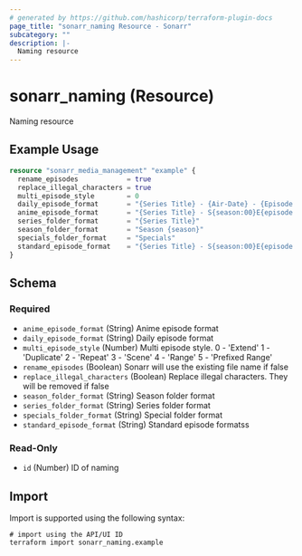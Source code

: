 ```yaml
---
# generated by https://github.com/hashicorp/terraform-plugin-docs
page_title: "sonarr_naming Resource - Sonarr"
subcategory: ""
description: |-
  Naming resource
---
```


# sonarr_naming (Resource)

Naming resource

## Example Usage

```terraform
resource "sonarr_media_management" "example" {
  rename_episodes            = true
  replace_illegal_characters = true
  multi_episode_style        = 0
  daily_episode_format       = "{Series Title} - {Air-Date} - {Episode Title} {Quality Full}"
  anime_episode_format       = "{Series Title} - S{season:00}E{episode:00} - {Episode Title} {Quality Full}"
  series_folder_format       = "{Series Title}"
  season_folder_format       = "Season {season}"
  specials_folder_format     = "Specials"
  standard_episode_format    = "{Series Title} - S{season:00}E{episode:00} - {Episode Title} {Quality Full}"
}
```

<!-- schema generated by tfplugindocs -->
## Schema

### Required

- `anime_episode_format` (String) Anime episode format
- `daily_episode_format` (String) Daily episode format
- `multi_episode_style` (Number) Multi episode style. 0 - 'Extend' 1 - 'Duplicate' 2 - 'Repeat' 3 - 'Scene' 4 - 'Range' 5 - 'Prefixed Range'
- `rename_episodes` (Boolean) Sonarr will use the existing file name if false
- `replace_illegal_characters` (Boolean) Replace illegal characters. They will be removed if false
- `season_folder_format` (String) Season folder format
- `series_folder_format` (String) Series folder format
- `specials_folder_format` (String) Special folder format
- `standard_episode_format` (String) Standard episode formatss

### Read-Only

- `id` (Number) ID of naming

## Import

Import is supported using the following syntax:

```shell
# import using the API/UI ID
terraform import sonarr_naming.example
```
